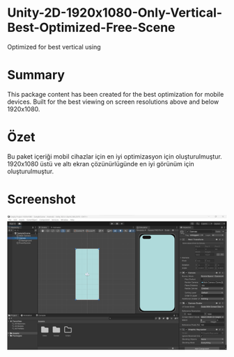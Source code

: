 # Unity-2D-1920x1080-Only-Vertical-Best-Optimized-Free-Scene
 Optimized for best vertical using
# Summary 
 This package content has been created for the best optimization for mobile devices.
 Built for the best viewing on screen resolutions above and below 1920x1080. 
 
# Özet
 Bu paket içeriği mobil cihazlar için en iyi optimizasyon için oluşturulmuştur.
 1920x1080 üstü ve altı ekran çözünürlügünde en iyi görünüm için oluşturulmuştur. 
# Screenshot
 <img src="1920x1080Scene.png" alt="ScreenShot1" />
